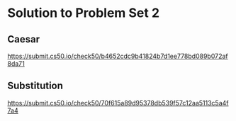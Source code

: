 # Solution to Problem Set 2

## Caesar
https://submit.cs50.io/check50/b4652cdc9b41824b7d1ee778bd089b072af8da71

## Substitution
https://submit.cs50.io/check50/70f615a89d95378db539f57c12aa5113c5a4f7a4